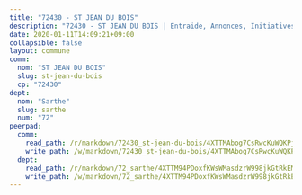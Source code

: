```yaml
---
title: "72430 - ST JEAN DU BOIS"
description: "72430 - ST JEAN DU BOIS | Entraide, Annonces, Initiatives"
date: 2020-01-11T14:09:21+09:00
collapsible: false
layout: commune
comm:
  nom: "ST JEAN DU BOIS"
  slug: st-jean-du-bois
  cp: "72430"
dept:
  nom: "Sarthe"
  slug: sarthe
  num: "72"
peerpad:
  comm:
    read_path: /r/markdown/72430_st-jean-du-bois/4XTTMAbog7CsRwcKuWQKPjskefceWVKxCRKNNrhH6ZS6SszXm
    write_path: /w/markdown/72430_st-jean-du-bois/4XTTMAbog7CsRwcKuWQKPjskefceWVKxCRKNNrhH6ZS6SszXm-K3TgTu2BHN5CLm9W6sA2Qf6hZrtC1yGR6rqLe8BFP2pxzdJsGCUSUxoK3iejofoTK29GFLBy2S5TUqsCc3Ec3Pd59JSrwpAFVBPLDLSgL8Pv5GT1Wa1zBjgCDfQX11BDdiVLnexT
  dept:
    read_path: /r/markdown/72_sarthe/4XTTM94PDoxfKWsWMasdzrW998jkGtRkEM3CSUC42xSpuJKZ5
    write_path: /w/markdown/72_sarthe/4XTTM94PDoxfKWsWMasdzrW998jkGtRkEM3CSUC42xSpuJKZ5-K3TgTpjFyG67yVeuXvSAfSYzY4Yx2FMtDhgpv5HM2EDBJRVMn95z33xx4XjRNYNVaVsBPQ1t4pG9MoyNqwTqa8mcnEUB8rK4BMVbvUhCtGWCPSFnDCaT8GJTyimDgsCirLN3zswh
---
```


